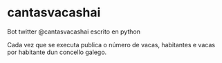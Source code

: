 # cantasvacashai
Bot twitter @cantasvacashai escrito en python

Cada vez que se executa publica o número de vacas, habitantes e vacas por habitante dun concello galego.
